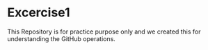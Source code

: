 # Excercise1
This Repository is for practice purpose only and we created this for understanding the GitHub operations.
